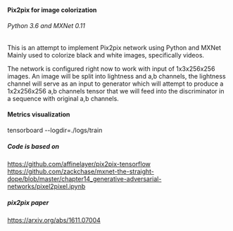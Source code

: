 #### Pix2pix for image colorization
###### Python 3.6 and MXNet 0.11

This is an attempt to implement Pix2pix network using Python and MXNet
Mainly used to colorize black and white images, specifically videos.

The network is configured right now to work with input of 1x3x256x256 images.
An image will be split into lightness and a,b channels, the lightness channel
will serve as an input to generator which will attempt to produce a 1x2x256x256 a,b channels tensor
that we will feed into the discriminator in a sequence with original a,b channels.

#### Metrics visualization
tensorboard --logdir=./logs/train

##### Code is based on
https://github.com/affinelayer/pix2pix-tensorflow
https://github.com/zackchase/mxnet-the-straight-dope/blob/master/chapter14_generative-adversarial-networks/pixel2pixel.ipynb

##### pix2pix paper
https://arxiv.org/abs/1611.07004